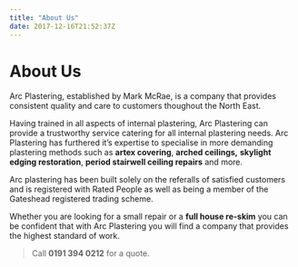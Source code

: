```yaml
---
title: "About Us"
date: 2017-12-16T21:52:37Z
---
```


<h1>About Us</h1>
<p>Arc Plastering, established by Mark McRae, is a company that provides consistent quality and care to customers thoughout the North East.</p>
<p>Having trained in all aspects of internal plastering,&nbsp;Arc Plastering&nbsp;can provide a trustworthy service catering for all internal plastering needs.&nbsp;Arc Plastering&nbsp;has furthered it&rsquo;s expertise to specialise in more demanding plastering methods such as <strong>artex covering</strong>, <strong>arched ceilings,</strong> <strong>skylight edging restoration</strong>, <strong>period stairwell ceiling repairs</strong> and more.</p>
<p>Arc plastering has been built solely on the referalls of satisfied customers and is registered with Rated People as well as being a member of the Gateshead registered trading scheme.</p>
<p>Whether you are looking for a small repair or a <strong>full house re-skim</strong> you can be confident that with Arc Plastering you will find a company that provides the highest standard of work.</p>
<blockquote>
	<p>Call <strong>0191 394 0212</strong> for a quote.</p>
</blockquote>